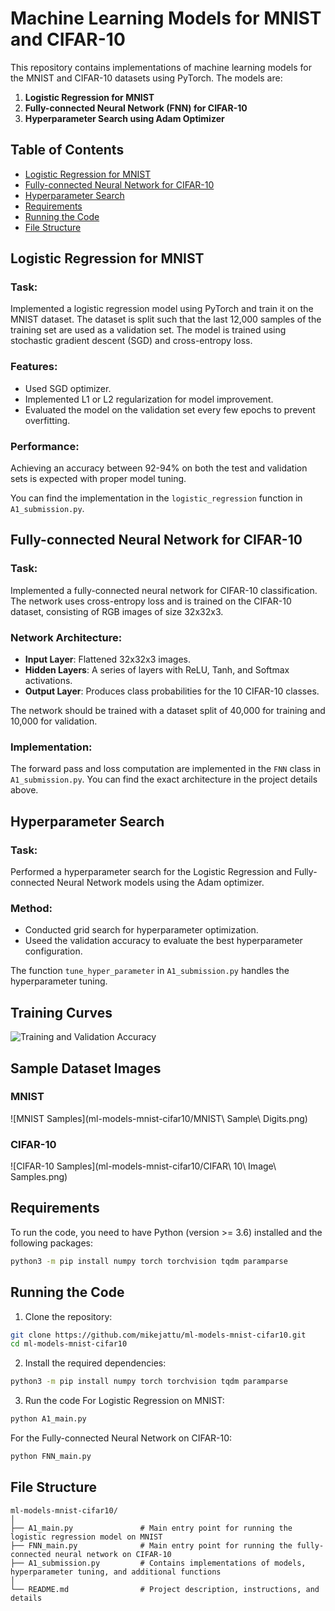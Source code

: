 # Machine Learning Models for MNIST and CIFAR-10

This repository contains implementations of machine learning models for the MNIST and CIFAR-10 datasets using PyTorch. The models are:

1. **Logistic Regression for MNIST**
2. **Fully-connected Neural Network (FNN) for CIFAR-10**
3. **Hyperparameter Search using Adam Optimizer**

## Table of Contents
- [Logistic Regression for MNIST](#logistic-regression-for-mnist)
- [Fully-connected Neural Network for CIFAR-10](#fully-connected-neural-network-for-cifar-10)
- [Hyperparameter Search](#hyperparameter-search)
- [Requirements](#requirements)
- [Running the Code](#running-the-code)
- [File Structure](#file-structure)

## Logistic Regression for MNIST

### Task:
Implemented a logistic regression model using PyTorch and train it on the MNIST dataset. The dataset is split such that the last 12,000 samples of the training set are used as a validation set. The model is trained using stochastic gradient descent (SGD) and cross-entropy loss.

### Features:
- Used SGD optimizer.
- Implemented L1 or L2 regularization for model improvement.
- Evaluated the model on the validation set every few epochs to prevent overfitting.

### Performance:
Achieving an accuracy between 92-94% on both the test and validation sets is expected with proper model tuning.

You can find the implementation in the `logistic_regression` function in `A1_submission.py`.

## Fully-connected Neural Network for CIFAR-10

### Task:
Implemented a fully-connected neural network for CIFAR-10 classification. The network uses cross-entropy loss and is trained on the CIFAR-10 dataset, consisting of RGB images of size 32x32x3.

### Network Architecture:
- **Input Layer**: Flattened 32x32x3 images.
- **Hidden Layers**: A series of layers with ReLU, Tanh, and Softmax activations.
- **Output Layer**: Produces class probabilities for the 10 CIFAR-10 classes.

The network should be trained with a dataset split of 40,000 for training and 10,000 for validation.

### Implementation:
The forward pass and loss computation are implemented in the `FNN` class in `A1_submission.py`. You can find the exact architecture in the project details above.

## Hyperparameter Search

### Task:
Performed a hyperparameter search for the Logistic Regression and Fully-connected Neural Network models using the Adam optimizer.

### Method:
- Conducted grid search for hyperparameter optimization.
- Useed the validation accuracy to evaluate the best hyperparameter configuration.

The function `tune_hyper_parameter` in `A1_submission.py` handles the hyperparameter tuning.

## Training Curves

![Training and Validation Accuracy](assets/training_curves.png)

## Sample Dataset Images

### MNIST
![MNIST Samples](ml-models-mnist-cifar10/MNIST\ Sample\ Digits.png)

### CIFAR-10
![CIFAR-10 Samples](ml-models-mnist-cifar10/CIFAR\ 10\ Image\ Samples.png)

## Requirements

To run the code, you need to have Python (version >= 3.6) installed and the following packages:

```bash
python3 -m pip install numpy torch torchvision tqdm paramparse
```
## Running the Code
1. Clone the repository:
```bash
git clone https://github.com/mikejattu/ml-models-mnist-cifar10.git
cd ml-models-mnist-cifar10
```
2. Install the required dependencies:
```bash
python3 -m pip install numpy torch torchvision tqdm paramparse
```
3. Run the code
   For Logistic Regression on MNIST:
```bash
python A1_main.py
```
  For the Fully-connected Neural Network on CIFAR-10:
```bash
python FNN_main.py
```

## File Structure
```
ml-models-mnist-cifar10/
│
├── A1_main.py               # Main entry point for running the logistic regression model on MNIST
├── FNN_main.py              # Main entry point for running the fully-connected neural network on CIFAR-10
├── A1_submission.py         # Contains implementations of models, hyperparameter tuning, and additional functions
│
└── README.md                # Project description, instructions, and details
```
